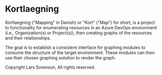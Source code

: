 # Kortlaegning
Kortlaegning ("Mapping" in Danish) or "Kort" ("Map") for short, is a project to functionality for enumerating resources in an Azure DevOps environment (i.e., Organization(s) or Project(s)), then creating graphs of the resources and their relationships.

The goal is to establish a consistent interface for graphing modules to consume the structure of the target environment. These modules can then use their chosen graphing solution to render the graph.

Copyright Lars Sorenson, All rights reserved.
